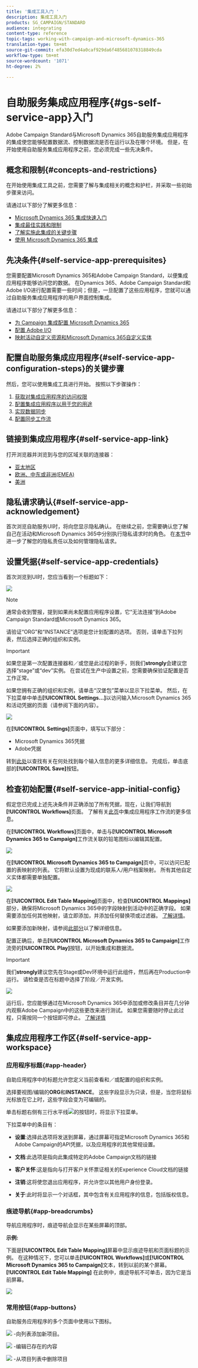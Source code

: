 ```yaml
---
title: '集成工具入门 '
description: 集成工具入门
products: SG_CAMPAIGN/STANDARD
audience: integrating
content-type: reference
topic-tags: working-with-campaign-and-microsoft-dynamics-365
translation-type: tm+mt
source-git-commit: efa30d7ed4a0caf929da6f485681078318849cda
workflow-type: tm+mt
source-wordcount: '1071'
ht-degree: 2%

---
```



# 自助服务集成应用程序{#gs-self-service-app}入门

Adobe Campaign Standard与Microsoft Dynamics 365自助服务集成应用程序的集成使您能够配置数据流、控制数据流是否在运行以及在哪个环境。 但是，在开始使用自助服务集成应用程序之前，您必须完成一些先决条件。

## 概念和限制{#concepts-and-restrictions}

在开始使用集成工具之前，您需要了解与集成相关的概念和护栏，并采取一些初始步骤来访问。

请通过以下部分了解更多信息：

* [Microsoft Dynamics 365 集成快速入门](../../integrating/using/d365-acs-get-started.md)
* [集成最佳实践和限制](../../integrating/using/d365-acs-notices-and-recommendations.md)
* [了解实施此集成的关键步骤](../../integrating/using/d365-acs-get-started.md#request-and-implement-this-integration)
* [使用 Microsoft Dynamics 365 集成](../../integrating/using/d365-acs-using-the-integration.md)

## 先决条件{#self-service-app-prerequisites}

您需要配置Microsoft Dynamics 365和Adobe Campaign Standard，以便集成应用程序能够访问您的数据。 在Dynamics 365、Adobe Campaign Standard和Adobe I/O进行配置需要一些时间；但是，一旦配置了这些应用程序，您就可以通过自助服务集成应用程序的用户界面控制集成。

请通过以下部分了解更多信息：

* [为 Campaign 集成配置 Microsoft Dynamics 365](../../integrating/using/d365-acs-configure-d365.md)
* [配置 Adobe I/O](../../integrating/using/d365-acs-configure-adobe-io.md)
* [映射活动自定义资源和Microsoft Dynamics 365自定义实体](../../integrating/using/d365-acs-notices-and-recommendations.md)

## 配置自助服务集成应用程序{#self-service-app-configuration-steps}的关键步骤

然后，您可以使用集成工具进行开始。 按照以下步骤操作：

1. [获取对集成应用程序的访问权限](../../integrating/using/d365-acs-self-service-app-control-access.md)
1. [配置集成应用程序以用于您的用途](../../integrating/using/d365-acs-self-service-app-settings.md)
1. [实现数据同步](../../integrating/using/d365-acs-self-service-app-data-sync.md)
1. [配置同步工作流](../../integrating/using/d365-acs-self-service-app-workflows.md)

## 链接到集成应用程序{#self-service-app-link}

打开浏览器并浏览到与您的区域关联的连接器：

* [亚太地区](http://d365-acs-ap.ea.adobe.com/)
* [欧洲、中东或非洲(EMEA)](http://d365-acs-em.ea.adobe.com/)
* [美洲](http://d365-acs-na.ea.adobe.com/)

## 隐私请求确认{#self-service-app-acknowledgement}

首次浏览自助服务UI时，将向您显示隐私确认。 在继续之前，您需要确认您了解自己在活动和Microsoft Dynamics 365中分别执行隐私请求时的角色。
在[本节](../../integrating/using/d365-acs-notices-and-recommendations.md#acs-msdyn-manage-privacy)中进一步了解您的隐私责任以及如何管理隐私请求。

## 设置凭据{#self-service-app-credentials}

首次浏览到UI时，您应当看到一个标题如下：

![](assets/do-not-localize/d365-to-acs-ui-header.png)

>[!NOTE]
>
> 通常会收到警报，提到如果尚未配置应用程序设置，它“无法连接”到Adobe Campaign Standard或Microsoft Dynamics 365。

请验证“ORG”和“INSTANCE”选项是您计划配置的选项。  否则，请单击下拉列表，然后选择正确的组织和实例。

>[!IMPORTANT]
>
> 如果您是第一次配置连接器和／或您是此过程的新手，则我们&#x200B;**strongly**&#x200B;会建议您选择“stage”或“dev”实例。 在尝试在生产中设置之前，您需要确保验证配置是否工作正常。

如果您拥有正确的组织和实例，请单击“汉堡包”菜单以显示下拉菜单。 然后，在下拉菜单中单击&#x200B;**[!UICONTROL Settings...]**&#x200B;以访问输入Microsoft Dynamics 365和活动凭据的页面（请参阅下面的内容）。

![](assets/do-not-localize/d365-to-acs-ui-page-workflows-menu-pointers.png)

在&#x200B;**[!UICONTROL Settings]**&#x200B;页面中，填写以下部分：

* Microsoft Dynamics 365凭据
* Adobe凭据

转到[此处](../../integrating/using/d365-acs-self-service-app-settings.md)以查找有关在何处找到每个输入信息的更多详细信息。 完成后，单击底部的&#x200B;**[!UICONTROL Save]**&#x200B;按钮。

## 检查初始配置{#self-service-app-initial-config}

假定您已完成上述先决条件并正确添加了所有凭据，现在，让我们导航到&#x200B;**[!UICONTROL Workflows]**&#x200B;页面。 了解有关[此页](../../integrating/using/d365-acs-self-service-app-workflows.md)中集成应用程序工作流的更多信息。

在&#x200B;**[!UICONTROL Workflows]**&#x200B;页面中，单击与&#x200B;**[!UICONTROL Microsoft Dynamics 365 to Campaign]**&#x200B;工作流关联的铅笔图标以编辑其配置。

![](assets/do-not-localize/d365-to-acs-ui-page-workflows-ingress-edit-pointer.png)

在&#x200B;**[!UICONTROL Microsoft Dynamics 365 to Campaign]**&#x200B;页中，可以访问已配置的表映射的列表。  它将默认设置为现成的联系人/用户档案映射。 所有其他自定义实体都需要单独配置。

![](assets/do-not-localize/d365-to-acs-ui-page-ingress-top-pointers.png)

在&#x200B;**[!UICONTROL Edit Table Mapping]**&#x200B;页面中，检查&#x200B;**[!UICONTROL Mappings]**&#x200B;部分，确保将Microsoft Dynamics 365中的字段映射到活动中的正确字段。 如果需要添加任何其他映射，请立即添加，并添加任何替换项或过滤器。 [了解详情](../../integrating/using/d365-acs-self-service-app-data-sync.md)。

如果要添加新映射，请参阅[此部分](../../integrating/using/d365-acs-self-service-app-data-sync.md#add-a-new-mapping)以了解详细信息。

配置正确后，单击&#x200B;**[!UICONTROL Microsoft Dynamics 365 to Campaign]**&#x200B;工作流旁的&#x200B;**[!UICONTROL Play]**&#x200B;按钮，以开始集成和数据流。

>[!IMPORTANT]
>
>我们&#x200B;**strongly**&#x200B;建议您先在Stage或Dev环境中运行此组件，然后再在Production中运行。 请检查是否在标题中选择了阶段／开发实例。


![](assets/do-not-localize/d365-to-acs-ui-page-workflows-ingress-play-pointer.png)

运行后，您应能够通过在Microsoft Dynamics 365中添加或修改条目并在几分钟内观察Adobe Campaign中的这些更改来进行测试。 如果您需要随时停止此过程，只需按同一个按钮即可停止。 [了解详情](../../integrating/using/d365-acs-self-service-app-workflows.md#workflow-status)


## 集成应用程序工作区{#self-service-app-workspace}

### 应用程序标题{#app-header}

自助应用程序中的标题允许您定义当前查看和／或配置的组织和实例。

选择要视图/编辑的&#x200B;**ORG**&#x200B;和&#x200B;**INSTANCE**。 这些字段显示为只读，但是，当您将鼠标光标放在它上时，这些字段会变为可编辑的。

单击标题右侧有三行水平线![](assets//do-not-localize/d365-to-acs-icon-hamburger.png)的按钮时，将显示下拉菜单。

下拉菜单中的条目有：

* **设置**:选择此选项将发送到屏幕，通过屏幕可指定Microsoft Dynamics 365和Adobe Campaign的API凭据，以及应用程序的其他常规设置。

* **文档**:此选项是指向此集成特定的Adobe Campaign文档的链接

* **客户关怀**:这是指向与打开客户关怀票证相关的Experience Cloud文档的链接

* **注销**:这将使您退出应用程序，并允许您以其他用户身份登录。

* **关于**:此时将显示一个对话框，其中包含有关应用程序的信息，包括版权信息。

### 痕迹导航{#app-breadcrumbs}

导航应用程序时，痕迹导航会显示在某些屏幕的顶部。

**示例:**

下面是&#x200B;**[!UICONTROL Edit Table Mapping]**&#x200B;屏幕中显示痕迹导航和页面标题的示例。 在这种情况下，您可以单击&#x200B;**[!UICONTROL Workflows]**&#x200B;或&#x200B;**[!UICONTROL Microsoft Dynamics 365 to Campaign]**&#x200B;文本，转到以前的某个屏幕。 **[!UICONTROL Edit Table Mapping]** 在此例中，痕迹导航不可单击，因为它是当前屏幕。

![](assets/do-not-localize/d365-to-acs-breadcrumbs-ingress.png)

### 常用按钮{#app-buttons}

自助服务应用程序的多个页面中使用以下图标。

![](assets/do-not-localize/d365-to-acs-icon-add.png) -向列表添加新项目。

![](assets/do-not-localize/d365-to-acs-icon-edit.png) -编辑已存在的内容

![](assets/do-not-localize/d365-to-acs-icon-delete.png) -从项目列表中删除项目
